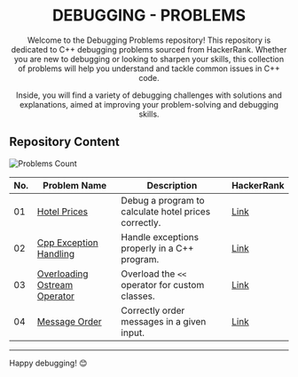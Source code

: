 <h1 align='center'>DEBUGGING - PROBLEMS</h1> 

<p align='center'>Welcome to the Debugging Problems repository! This repository is dedicated to C++ debugging problems sourced from HackerRank. Whether you are new to debugging or looking to sharpen your skills, this collection of problems will help you understand and tackle common issues in C++ code.</p> 
<p align='center'>Inside, you will find a variety of debugging challenges with solutions and explanations, aimed at improving your problem-solving and debugging skills.</p>


## Repository Content
![Problems Count](https://img.shields.io/badge/problems%20count-4-blue)

| No. | Problem Name                   | Description                                         | HackerRank                                      |
|-----|--------------------------------|-----------------------------------------------------|-------------------------------------------------|
| 01  | [Hotel Prices](https://github.com/JawadSher/CPlusPlus-Problems-Solutions-HackerRank/tree/main/06%20-%20Debugging/01%20-%20Hotel%20Prices)                   | Debug a program to calculate hotel prices correctly. | [Link](https://www.hackerrank.com/challenges/hotel-prices/problem) |
| 02  | [Cpp Exception Handling](https://github.com/JawadSher/CPlusPlus-Problems-Solutions-HackerRank/tree/main/06%20-%20Debugging/02%20-%20Cpp%20Exception%20Handling)         | Handle exceptions properly in a C++ program.       | [Link](https://www.hackerrank.com/challenges/c-plus-plus-exception-handling/problem) |
| 03  | [Overloading Ostream Operator](https://github.com/JawadSher/CPlusPlus-Problems-Solutions-HackerRank/tree/main/06%20-%20Debugging/03%20-%20Overloading%20Ostream%20Operator)   | Overload the `<<` operator for custom classes.      | [Link](https://www.hackerrank.com/challenges/overloading-ostream-operator/problem) |
| 04  | [Message Order](https://github.com/JawadSher/CPlusPlus-Problems-Solutions-HackerRank/tree/main/06%20-%20Debugging/04%20-%20Message%20Order)                  | Correctly order messages in a given input.         | [Link](https://www.hackerrank.com/challenges/message-order/problem) |


---
Happy debugging! 😊
